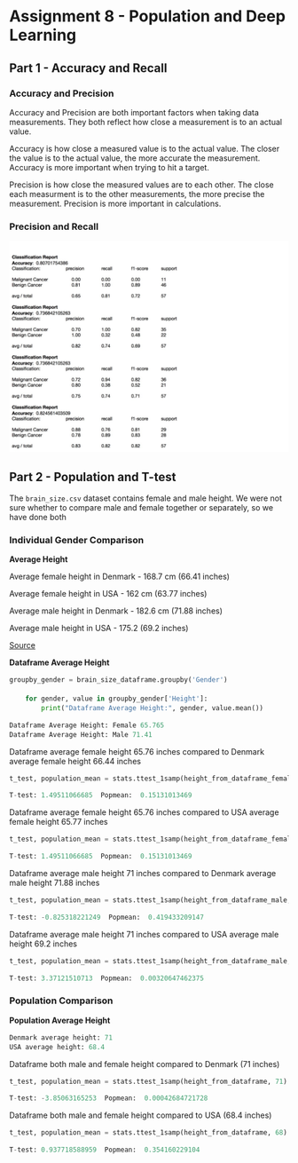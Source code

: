# Assignment 8 - Population and Deep Learning

## Part 1 - Accuracy and Recall

### Accuracy and Precision

Accuracy and Precision are both important factors when taking data measurements. They both reflect how close a measurement is to an actual value. 

Accuracy is how close a measured value is to the actual value. The closer the value is to the actual value, the more accurate the measurement. Accuracy is more important when trying to hit a target. 

Precision is how close the measured values are to each other. The close each measurment is to the other measurements, the more precise the measurement. Precision is more important in calculations. 

### Precision and Recall




![Text](https://github.com/HakimiX/BusinessIntelligence/blob/master/Assignment8/Model/model.jpg)

## Part 2 - Population and T-test

The `brain_size.csv` dataset contains female and male height. We were not sure whether to compare male and female together or separately, so we have done both

### Individual Gender Comparison

__Average Height__

Average female height in Denmark - 168.7 cm (66.41 inches)

Average female height in USA - 162 cm (63.77 inches)

Average male height in Denmark - 182.6 cm (71.88 inches)

Average male height in USA - 175.2 (69.2 inches)

[Source](http://www.averageheight.co/average-female-height-by-country)

__Dataframe Average Height__

```python
groupby_gender = brain_size_dataframe.groupby('Gender')
    
    for gender, value in groupby_gender['Height']:
        print("Dataframe Average Height:", gender, value.mean())
```
```python
Dataframe Average Height: Female 65.765
Dataframe Average Height: Male 71.41
```

Dataframe average female height 65.76 inches compared to Denmark average female height 66.44 inches
```python
t_test, population_mean = stats.ttest_1samp(height_from_dataframe_female, 66)
```
```python
T-test: 1.49511066685  Popmean:  0.15131013469
```

Dataframe average female height 65.76 inches compared to USA average female height 65.77 inches
```python
t_test, population_mean = stats.ttest_1samp(height_from_dataframe_female, 65)
```
```python
T-test: 1.49511066685  Popmean:  0.15131013469
```

Dataframe average male height 71 inches compared to Denmark average male height 71.88 inches
```python
t_test, population_mean = stats.ttest_1samp(height_from_dataframe_male, 72)
```
```python
T-test: -0.825318221249  Popmean:  0.419433209147
```

Dataframe average male height 71 inches compared to USA average male height 69.2 inches
```python
t_test, population_mean = stats.ttest_1samp(height_from_dataframe_male, 69)
```
```python
T-test: 3.37121510713  Popmean:  0.00320647462375
```

### Population Comparison

__Population Average Height__ 
```python
Denmark average height: 71
USA average height: 68.4
```

Dataframe both male and female height compared to Denmark (71 inches)
```python
t_test, population_mean = stats.ttest_1samp(height_from_dataframe, 71)
```
```python
T-test: -3.85063165253  Popmean:  0.00042684721728
```

Dataframe both male and female height compared to USA (68.4 inches)
```python
t_test, population_mean = stats.ttest_1samp(height_from_dataframe, 68)
```
```python
T-test: 0.937718588959  Popmean:  0.354160229104
```






